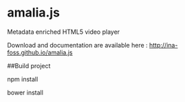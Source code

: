 amalia.js
=========

Metadata enriched HTML5 video player

Download and documentation are available here : http://ina-foss.github.io/amalia.js

##Build project

npm install

bower install
